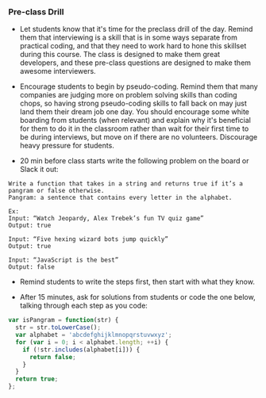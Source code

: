 ### Pre-class Drill

- Let students know that it's time for the preclass drill of the day. Remind them that interviewing is a skill that is in some ways separate from practical coding, and that they need to work hard to hone this skillset during this course. The class is designed to make them great developers, and these pre-class questions are designed to make them awesome interviewers.

- Encourage students to begin by pseudo-coding. Remind them that many companies are judging more on problem solving skills than coding chops, so having strong pseudo-coding skills to fall back on may just land them their dream job one day. You should encourage some white boarding from students (when relevant) and explain why it's beneficial for them to do it in the classroom rather than wait for their first time to be during interviews, but move on if there are no volunteers. Discourage heavy pressure for students.

- 20 min before class starts write the following problem on the board or Slack it out:

```
Write a function that takes in a string and returns true if it’s a pangram or false otherwise.
Pangram: a sentence that contains every letter in the alphabet.

Ex:
Input: “Watch Jeopardy, Alex Trebek’s fun TV quiz game”
Output: true

Input: “Five hexing wizard bots jump quickly”
Output: true

Input: “JavaScript is the best”
Output: false
```

- Remind students to write the steps first, then start with what they know.

- After 15 minutes, ask for solutions from students or code the one below, talking through each step as you code:

```js
var isPangram = function(str) {
  str = str.toLowerCase();
  var alphabet = 'abcdefghijklmnopqrstuvwxyz';
  for (var i = 0; i < alphabet.length; ++i) {
    if (!str.includes(alphabet[i])) {
      return false;
    }
  }
  return true;
};
```
